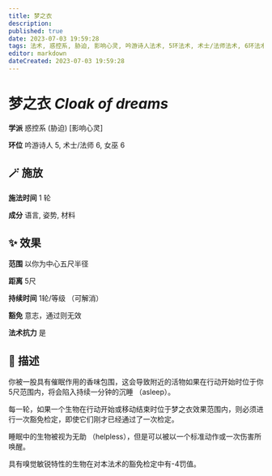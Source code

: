 ```yaml
---
title: 梦之衣
description: 
published: true
date: 2023-07-03 19:59:28
tags: 法术, 惑控系, 胁迫, 影响心灵, 吟游诗人法术, 5环法术, 术士/法师法术, 6环法术, 女巫法术
editor: markdown
dateCreated: 2023-07-03 19:59:28
---
```


# **梦之衣** *Cloak of dreams*

**学派** 惑控系 (胁迫) \[影响心灵\] 

**环位** 吟游诗人 5, 术士/法师 6, 女巫 6

## 🪄 施放

**施法时间** 1 轮

**成分** 语言, 姿势, 材料

## ✨ 效果  

**范围** 以你为中心五尺半径

**距离** 5尺  

**持续时间** 1轮/等级 （可解消） 

**豁免** 意志，通过则无效

**法术抗力** 是

## 📖 描述

你被一股具有催眠作用的香味包围，这会导致附近的活物如果在行动开始时位于你5尺范围内，将会陷入持续一分钟的沉睡 （asleep）。

每一轮，如果一个生物在行动开始或移动结束时位于梦之衣效果范围内，则必须进行一次豁免检定，即使它们刚才已经通过了一次检定。

睡眠中的生物被视为无助 （helpless），但是可以被以一个标准动作或一次伤害所唤醒。

具有嗅觉敏锐特性的生物在对本法术的豁免检定中有-4罚值。
    